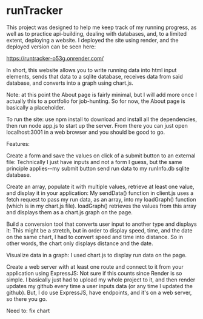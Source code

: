 # runTracker
This project was designed to help me keep track of my running progress, as well as to practice api-building, dealing with databases, and, to a limited extent, deploying a website. I deployed the site using render, and the deployed version can be seen here:

https://runtracker-o53g.onrender.com/

In short, this website allows you to write running data into html input elements, sends that data to a sqlite database, receives data from said database, and converts into a graph using chart.js.

Note: at this point the About page is fairly minimal, but I will add more once I actually this to a portfolio for job-hunting. So for now, the About page is basically a placeholder. 

To run the site: use npm install to download and install all the dependencies, then run node app.js to start up the server. From there you can just open localhost:3001 in a web browser and you should be good to go. 

Features:

Create a form and save the values on click of a submit button to an external file: Technically I just have inputs and not a form I guess, but the same principle applies--my submit button send run data to my runInfo.db sqlite database.

Create an array, populate it with multiple values, retrieve at least one value, and display it in your application: My sendData() function in client.js uses a fetch request to pass my run data, as an array, into my loadGraph() function (which is in my chart.js file). loadGraph() retrieves the values from this array and displays them as a chart.js graph on the page.

Build a conversion tool that converts user input to another type and displays it: This might be a stretch, but in order to display speed, time, and the date on the same chart, I had to convert speed and time into distance. So in other words, the chart only displays distance and the date.

Visualize data in a graph: I used chart.js to display run data on the page.

Create a web server with at least one route and connect to it from your application using ExpressJS: Not sure if this counts since Render is so simple. I basically just had to upload my whole project to it, and then render updates my github every time a user inputs data (or any time I updated the github). But, I do use ExpressJS, have endpoints, and it's on a web server, so there you go. 

Need to: 
fix chart


